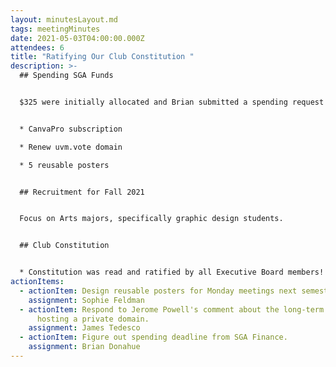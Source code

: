 ```yaml
---
layout: minutesLayout.md
tags: meetingMinutes
date: 2021-05-03T04:00:00.000Z
attendees: 6
title: "Ratifying Our Club Constitution "
description: >-
  ## Spending SGA Funds


  $325 were initially allocated and Brian submitted a spending request for $318 from that pool. Spend on:


  * CanvaPro subscription

  * Renew uvm.vote domain

  * 5 reusable posters 


  ## Recruitment for Fall 2021


  Focus on Arts majors, specifically graphic design students.


  ## Club Constitution 


  * Constitution was read and ratified by all Executive Board members!
actionItems:
  - actionItem: Design reusable posters for Monday meetings next semester
    assignment: Sophie Feldman
  - actionItem: Respond to Jerome Powell's comment about the long-term cost of
      hosting a private domain.
    assignment: James Tedesco
  - actionItem: Figure out spending deadline from SGA Finance.
    assignment: Brian Donahue
---
```

